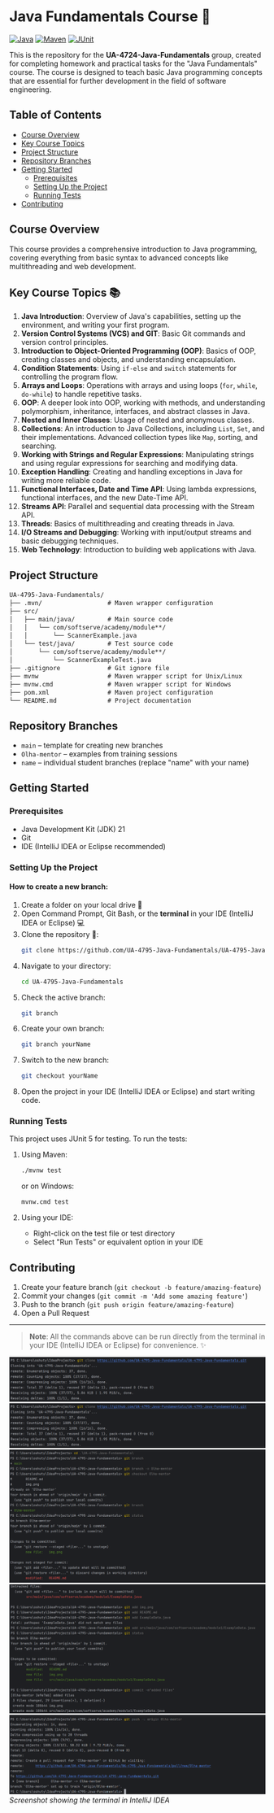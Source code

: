 # Java Fundamentals Course 🚀

[![Java](https://img.shields.io/badge/Java-21-orange.svg)](https://www.oracle.com/java/technologies/javase-jdk17-downloads.html)
[![Maven](https://img.shields.io/badge/Maven-3.9.5-blue.svg)](https://maven.apache.org/)
[![JUnit](https://img.shields.io/badge/JUnit-5.11.4-green.svg)](https://junit.org/junit5/)

This is the repository for the **UA-4724-Java-Fundamentals** group, created for completing homework and practical tasks for the "Java Fundamentals" course. The course is designed to teach basic Java programming concepts that are essential for further development in the field of software engineering.

## Table of Contents
- [Course Overview](#course-overview)
- [Key Course Topics](#key-course-topics-)
- [Project Structure](#project-structure)
- [Repository Branches](#repository-branches)
- [Getting Started](#getting-started)
    - [Prerequisites](#prerequisites)
    - [Setting Up the Project](#setting-up-the-project)
    - [Running Tests](#running-tests)
- [Contributing](#contributing)

## Course Overview
This course provides a comprehensive introduction to Java programming, covering everything from basic syntax to advanced concepts like multithreading and web development.

## Key Course Topics 📚
1. **Java Introduction**: Overview of Java's capabilities, setting up the environment, and writing your first program.
2. **Version Control Systems (VCS) and GIT**: Basic Git commands and version control principles.
3. **Introduction to Object-Oriented Programming (OOP)**: Basics of OOP, creating classes and objects, and understanding encapsulation.
4. **Condition Statements**: Using `if-else` and `switch` statements for controlling the program flow.
5. **Arrays and Loops**: Operations with arrays and using loops (`for`, `while`, `do-while`) to handle repetitive tasks.
6. **OOP**: A deeper look into OOP, working with methods, and understanding polymorphism, inheritance, interfaces, and abstract classes in Java.
7. **Nested and Inner Classes**: Usage of nested and anonymous classes.
8. **Collections**: An introduction to Java Collections, including `List`, `Set`, and their implementations. Advanced collection types like `Map`, sorting, and searching.
9. **Working with Strings and Regular Expressions**: Manipulating strings and using regular expressions for searching and modifying data.
10. **Exception Handling**: Creating and handling exceptions in Java for writing more reliable code.
11. **Functional Interfaces, Date and Time API**: Using lambda expressions, functional interfaces, and the new Date-Time API.
12. **Streams API**: Parallel and sequential data processing with the Stream API.
13. **Threads**: Basics of multithreading and creating threads in Java.
14. **I/O Streams and Debugging**: Working with input/output streams and basic debugging techniques.
15. **Web Technology**: Introduction to building web applications with Java.

## Project Structure
```
UA-4795-Java-Fundamentals/
├── .mvn/                  # Maven wrapper configuration
├── src/
│   ├── main/java/         # Main source code
│   │   └── com/softserve/academy/module**/
│   │       └── ScannerExample.java
│   └── test/java/         # Test source code
│       └── com/softserve/academy/module**/
│           └── ScannerExampleTest.java
├── .gitignore             # Git ignore file
├── mvnw                   # Maven wrapper script for Unix/Linux
├── mvnw.cmd               # Maven wrapper script for Windows
├── pom.xml                # Maven project configuration
└── README.md              # Project documentation
```

## Repository Branches

- `main` – template for creating new branches
- `Olha-mentor` – examples from training sessions
- `name` – individual student branches (replace "name" with your name)

## Getting Started

### Prerequisites
- Java Development Kit (JDK)  21
- Git
- IDE (IntelliJ IDEA or Eclipse recommended)

### Setting Up the Project

#### How to create a new branch:

1. Create a folder on your local drive 📂
2. Open Command Prompt, Git Bash, or the **terminal** in your IDE (IntelliJ IDEA or Eclipse) 💻
3. Clone the repository 🔗:
    ```bash
    git clone https://github.com/UA-4795-Java-Fundamentals/UA-4795-Java-Fundamentals.git
    ```
4. Navigate to your directory:
    ```bash
    cd UA-4795-Java-Fundamentals
    ```
5. Check the active branch:
    ```bash
    git branch
    ```
6. Create your own branch:
    ```bash
    git branch yourName
    ```
7. Switch to the new branch:
    ```bash
    git checkout yourName
    ```
8. Open the project in your IDE (IntelliJ IDEA or Eclipse) and start writing code.

### Running Tests
This project uses JUnit 5 for testing. To run the tests:

1. Using Maven:
    ```bash
    ./mvnw test
    ```
   or on Windows:
    ```bash
    mvnw.cmd test
    ```

2. Using your IDE:
    - Right-click on the test file or test directory
    - Select "Run Tests" or equivalent option in your IDE

## Contributing
1. Create your feature branch (`git checkout -b feature/amazing-feature`)
2. Commit your changes (`git commit -m 'Add some amazing feature'`)
3. Push to the branch (`git push origin feature/amazing-feature`)
4. Open a Pull Request

---
> **Note**: All the commands above can be run directly from the terminal in your IDE (IntelliJ IDEA or Eclipse) for convenience. ✨

![img.png](img.png)![Terminal in IDE](img.png)
![img_1.png](img_1.png)
![img_2.png](img_2.png)
![img_3.png](img_3.png)
*Screenshot showing the terminal in IntelliJ IDEA*
